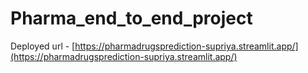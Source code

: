 # Pharma_end_to_end_project
Deployed url - [https://pharmadrugsprediction-supriya.streamlit.app/](https://pharmadrugsprediction-supriya.streamlit.app/)
